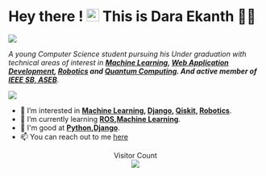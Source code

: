 # Hey there ! <img src="https://media.giphy.com/media/hvRJCLFzcasrR4ia7z/giphy.gif" width="25px"> This is Dara Ekanth 🙋‍♂️ 

![](https://komarev.com/ghpvc/?username=DaraEkanth&color=green&label=Profile+Visits)


_A young Computer Science student pursuing his Under graduation with technical areas of interest in **[Machine Learning], [Web Application Development], [Robotics] and [Quantum Computing]. And active member of [IEEE SB, ASEB]**._

<img src="https://github-readme-stats.vercel.app/api?username=Dara-Ekanth&&show_icons=true&include_all_commits=true&count_private=true&title_color=ffffff&icon_color=bb2acf&text_color=daf7dc&bg_color=151515">

<!-- - 👋 Hi, I’m Dara Ekanth   -->
- 👀 I’m interested in **[Machine Learning], [Django], [Qiskit], [Robotics]**.  
- 🌱 I’m currently learning **[ROS],[Machine Learning]**.  
- 💞️ I'm good at **[Python],[Django]**.
- 📫 You can reach out to me [here](https://www.linkedin.com/in/dara-ekanth-1b7681179/)  

[Qiskit]: https://qiskit.org/
[Django]:https://www.djangoproject.com/
[ROS]:https://www.ros.org/
[Python]:https://www.python.org/
[Machine Learning]:https://machinelearning.org.in/
[Robotics]:https://en.wikipedia.org/wiki/Robotics#:~:text=Robotics%20is%20an%20interdisciplinary%20field,can%20help%20and%20assist%20humans.
[Quantum Computing]:https://en.wikipedia.org/wiki/Quantum_computing#:~:text=Quantum%20computing%20is%20the%20exploitation,are%20known%20as%20quantum%20computers.&text=The%20study%20of%20quantum%20computing%20is%20a%20subfield%20of%20quantum%20information%20science.
[IEEE SB, ASEB]:https://ieee-amrita-bangalore.web.app/index.html#commitee
[Web Application Development]:https://en.wikipedia.org/wiki/Web_application

<p align="center"> 
  Visitor Count<br>
<img src="https://profile-counter.glitch.me/Dara-Ekanth/count.svg" />
</p>

<!---
Dara-Ekanth/Dara-Ekanth is a ✨ special ✨ repository because its `README.md` (this file) appears on your GitHub profile.
You can click the Preview link to take a look at your changes.
--->
